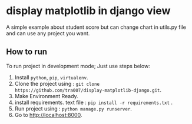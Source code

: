 
# display matplotlib in django view

A simple example about student score but can change chart in utils.py file and can use any project you want.

## How to run

To run project in development mode; Just use steps below:

1. Install `python`, `pip`, `virtualenv`. 
2. Clone the project using :  `git clone https://github.com/tra007/display-matplotlib-django.git`.
3. Make Environment Ready.
4. install requirements. text file : `pip install -r requirements.txt` .
5. Run project using : `python manage.py runserver`.
6. Go to [http://localhost:8000](http://localhost:8000).
